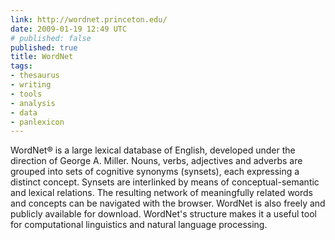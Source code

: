 ```yaml
---
link: http://wordnet.princeton.edu/
date: 2009-01-19 12:49 UTC
# published: false
published: true
title: WordNet
tags:
- thesaurus
- writing
- tools
- analysis
- data
- panlexicon
---
```


WordNet® is a large lexical database of English, developed under the direction of George A. Miller. Nouns, verbs, adjectives and adverbs are grouped into sets of cognitive synonyms (synsets), each expressing a distinct concept. Synsets are interlinked by means of conceptual-semantic and lexical relations. The resulting network of meaningfully related words and concepts can be navigated with the browser. WordNet is also freely and publicly available for download. WordNet's structure makes it a useful tool for computational linguistics and natural language processing.
